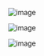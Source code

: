 ![image](https://github.com/Lthu0709/U1114171014/assets/167152107/ad4952d2-312e-40b3-be66-8147c7bdfc38)

![image](https://github.com/Lthu0709/U1114171014/assets/167152107/d9e6de95-e23b-4967-9304-263fba0fecab)

![image](https://github.com/Lthu0709/U1114171014/assets/167152107/e0bcce37-f932-4fed-ab84-95e91e567d87)

